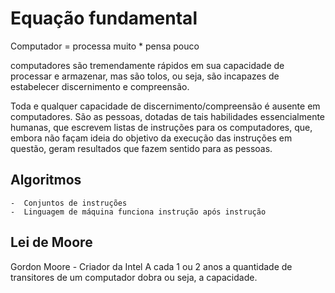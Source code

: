# Equação fundamental 

Computador = processa muito * pensa pouco

computadores são tremendamente rápidos em sua capacidade de processar e armazenar, mas são tolos, ou seja, são incapazes de estabelecer discernimento e compreensão.

Toda e qualquer capacidade de discernimento/compreensão é ausente em computadores. São as pessoas, dotadas de tais habilidades essencialmente humanas, que escrevem listas de instruções para os computadores, que, embora não façam ideia do objetivo da execução das instruções em questão, geram resultados que fazem sentido para as pessoas.

## Algoritmos

    -  Conjuntos de instruções 
    -  Linguagem de máquina funciona instrução após instrução

## Lei de Moore

Gordon Moore - Criador da Intel 
    A cada 1 ou 2 anos a quantidade de transitores de um computador dobra
    ou seja, a capacidade.
